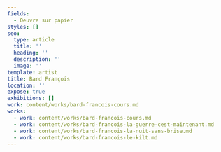 ```yaml
---
fields:
  - Oeuvre sur papier
styles: []
seo:
  type: article
  title: ''
  heading: ''
  description: ''
  image: ''
template: artist
title: Bard François
location: ''
expose: true
exhibitions: []
work: content/works/bard-francois-cours.md
works:
  - work: content/works/bard-francois-cours.md
  - work: content/works/bard-francois-la-guerre-cest-maintenant.md
  - work: content/works/bard-francois-la-nuit-sans-brise.md
  - work: content/works/bard-francois-le-kilt.md
---
```



